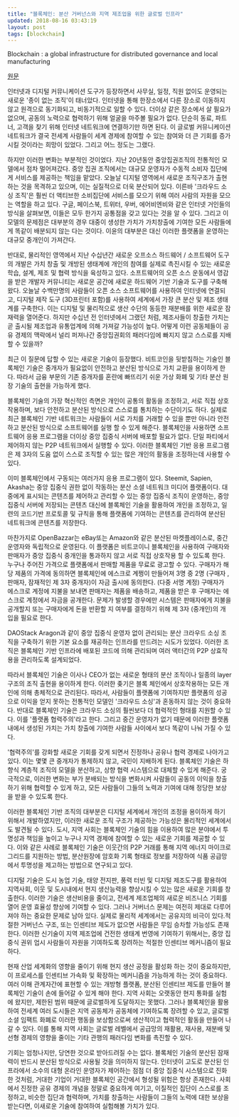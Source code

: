 ```yaml
---
title: "블록체인: 분산 거버넌스와 지역 제조업을 위한 글로벌 인프라"
updated: 2018-08-16 03:43:19
layout: post
tags: [blockchain]
---
```


Blockchain : a global infrastructure for distributed governance and local manufacturing

[원문](https://papers.ssrn.com/sol3/papers.cfm?abstract_id=3221533)

인터넷과 디지털 커뮤니케이션 도구가 등장하면서 사무실, 일정, 직원 없이도 운영되는 새로운 '종이 없는 조직'이 태너았다. 인터넷을 통해 한장소에서 다른 장소로 이동하지 않고 원격으로 동기화되고, 비동기적으로 일할 수 있다. 더이상 같은 장소에서 살 필요가 없으며, 공동의 노력으로 협력하기 위해 얼굴을 마주볼 필요가 없다. 단순히 동료, 파트너, 고객을 찾기 위해 인터넷 네트워크에 연결하기만 하면 된다. 이 글로벌 커뮤니케이션 네트워크가 결국 전세계 사람들이 세계 경제에 참여할 수 있는 참여와 더 큰 기회를 증가시킬 것이라는 희망이 있었다. 그리고 어느 정도는 그랬다.

하지만 이러한 변화는 부분적인 것이었다. 지난 20년동안 중앙집권조직의 전통적인 모델에서 점차 멀어져갔다. 중앙 집권 조직에서는 대규모 운영자가 수동적 소비자 집단에게 서비스를 제공하는 책임을 맡았다. 오늘날 디지털 영역에서 새로운 조직구조가 출현하는 것을 목격하고 있으며, 이는 실질적으로 더욱 분산되어 있다. 이른바 '크라우드 소싱 조직'은 훨씬 더 액티브한 소비집단에 서비스를 모으기 위해 여러 사람의 자원을 모으는 역할을 하고 있다. 구글, 페이스북, 트위터, 우버, 에어비엔비와 같은 인터넷 거인들의 방식을 살펴보면, 이들은 모두 한가지 공통점을 갖고 있다는 것을 알 수 있다. 그리고 이 모델의 문제점은 대부분의 경우 대중이 생성한 가치가 가치창출에 기여한 모든 사람들에게 똑같이 배분되지 않는 다는 것이다. 이윤의 대부분은 대신 이러한 플랫폼을 운영하는 대규모 중개인이 가져간다.

반대로, 물리적인 영역에서 지난 수십년간 새로운 오프소스 하드웨어 / 소프트웨어 도구의 개발은 가치 창출 및 개방된 생태계에 개인의 참여를 실제로 촉진시킬 수 있는 새로운 학습, 설계, 제조 및 협력 방식을 육성하고 있다. 소프트웨어의 오픈 소스 운동에서 영감을 받은 개발자 커뮤니티는 새로운 공간에 새로운 하드웨어 기반 기술과 도구를 구축해왔다. 오늘날 수백만명의 사람들이 오픈 소스 소프트웨어를 사용하여 인터넷에 연결되고, 디지털 제작 도구 (3D프린터 포함)를 사용하여 세계에서 가장 큰 분산 및 제조 생태계를 구축한다. 이는 디지털 및 물리적으로 생산 수단의 동등한 재분배를 위한 새로운 잠재력을 열어준다. 하지만 수십년 전 인터넷에서 그랬던 처럼, 제조사들이 창출한 가치는 곧 출시될 제조업과 유통업계에 의해 가져갈 가능성이 높다. 어떻게 이런 공동체들이 공유 경제의 맥락에서 널리 퍼져나간 중앙집권회의 패러다임에 빠지지 않고 스스로를 지배할 수 있을까?

최근 이 질문에 답할 수 있는 새로운 기술이 등장했다. 비트코인을 뒷받침하는 기술인 블록체인 기술은 중개자가 필요없이 안전하고 분산된 방식으로 가치 교환을 용이하게 한다. 따라서 금융 부문의 기존 중개자를 혼란에 빠뜨리기 쉬운 가상 화폐 및 기타 분산 원장 기술의 출현을 가능하게 했다.

블록체인 기술의 가장 혁신적인 측면은 개인이 공통의 활동을 조정하고, 서로 직접 상호 작용하며, 보다 안전하고 분산된 방식으로 스스로를 통치하는 수단이기도 하다. 실제로 최근 블록체인 기반 네트워크는 사람들이 서로 가치를 거래할 수 있을 뿐만 아니라 안전하고 분산된 방식으로 소프트웨어를 실행 할 수 있게 해준다. 블록체인을 사용하면 소프트웨어 응용 프로그램을 더이상 중앙 집중식 서버에 배포할 필요가 없다. 단일 파티에서 제어하지 않는 P2P 네트워크에서 실행할 수 있다. 이러한 블록체인 기반 응용 프로그램은 제 3자의 도움 없이 스스로 조직할 수 있는 많은 개인의 활동을 조정하는데 사용할 수 있다.

이미 블록체인에서 구동되는 여러가지 응용 프로그램이 있다. Steemit, Sapien, Akasha는 중앙 집중식 권한 없이 작동하는 분산 소셜 네트워크 미디어 플랫폼이다. 대중에게 표시되는 콘텐츠를 제어하고 관리할 수 있는 중앙 집중식 조직이 운영하는, 중앙집중식 서버에 저장되는 콘텐츠 대신에 블록체인 기술을 활용하여 개인을 조정하고, 일련의 코드기반 프로토콜 및 규칙을 통해 플랫폼에 기여하는 콘텐츠를 관리하여 분산된 네트워크에 콘텐츠를 저장한다.

마찬가지로 OpenBazzar는 eBay또는 Amazon와 같은 분산된 마켓플레이스로, 중간 운영자와 독립적으로 운영된다. 이 플랫폼은 비트코이니 블록체인을 사용하여 구매자와 판매자가 중앙 집중식 중개인을 통과하지 않고 서로 직접 상호작용 할 수 있도록 한다. 누구나 주어진 가격으로 플랫폼에서 판매할 제품을 무료로 광고할 수 있다. 구매자가 해당 제품의 가격에 동의하면 블록체인에 에스크로 계쩡이 만들어져 3명 중 2명 (구매자 , 판매자, 잠재적인 제 3자 중개자)이 자금 출시에 동의한다. (다중 서명 계정) 구매자가 에스크로 계정에 지불을 보내면 판매자는 제품을 배송하고, 제품을 받은 후 구매자는 에스크로 계정에서 자금을 공개한다. 문제가 발생할 경우에만 시스템은 판매자에게 지불을 공개할지 또는 구매자에게 돈을 반환할 지 여부를 결정하기 위해 제 3자 (중개인)의 개입을 필요로 한다.

DAOStack Aragon과 같이 중앙 집중식 운영자 없이 관리되는 분산 크라우드 소싱 조직을 구축하기 위한 기본 요소를 재공하는 인프라를 만드려는 시도가 있었다. 이러한 조직은 블록체인 기반 인프라에 배포된 코드에 의해 관리되며 여러 액터간의 P2P 상효작용을 관리하도록 설계되었다. 

따라서 블록체인 기술은 이사나 CEO가 없는 새로운 형태의 분산 조직이나 일종의 layer 구조의 조직 출현을 용이하게 한다. 이러한 좆기은 블록 체인에서 상호작용하는 모든 개인에 의해 총체적으로 관리된다. 따라서, 사람들이 플랫폼에 기여하지만 플랫폼의 성공으로 이익을 얻지 못하는 전통적인 모델인 '크라우드 소싱'과 혼동하지 않는 것이 중요하다. 반대로 블록체인 기술은 크라우드 소싱의 훨씬보다 더 협력적인 형태를 지원할 수 있다. 이를 '플랫폼 협력주의'라고 한다. 그리고 중간 운영자가 없기 때문에 이러한 플랫폼 내에서 생성된 가치는 가치 창출에 기여한 사람들 사이에서 보다 똑같이 나눠 가질 수 있다.

'협력주의'를 강화할 새로운 기회를 갖게 되면서 진정하나 공유나 협력 경제로 나아가고 있다. 이는 몇몇 큰 중개자가 통제하지 않고, 국민이 지배하게 된다. 블록체인 기술은 하향식 계층적 조직의 모델을 분산하고, 상향 협력 시스템으로 대체할 수 있게 해준다. 궁극적으로, 이러한 변화는 부가 분배되는 방식을 변화시켜 사람들이 공동의 이익을 창출하기 위해 협력할 수 있게 하고, 모든 사람들이 그들의 노력과 기여에 대해 정당한 보상을 받을 수 있도록 한다.

이러한 블록체인 기반 조직의 대부분은 디지털 세계에서 개인의 조정을 용이하게 하기 위해서 개발하였지만, 이러한 새로운 조직 구조가 제공하는 가능성은 몰리적인 세계에서도 발견될 수 있다. 도시, 지역 사회는 블록체인 기술의 힘을 이용하여 많은 분야에서 투명성과 책임을 높이고 누구나 지역 경제에 참여할 수 있는 새로운 기회를 제공할 수 있다. 이와 같은 사례로 블록체인 기술은 이웃간의 P2P 거래를 통해 지역 에너지 마이크로 그리드를 지원하는 방법, 분산원장에 암호화 기록 형태로 정보를 저장하여 식품 공급망에서 투명성을 제고하는 방법으로 연구되고 있다. 

디지털 기술은 도시 농업 기술, 태양 전지판, 풍력 터빈 및 디지털 제조도구를 활용하여 지역사회, 이웃 및 도시내에서 현지 생산능력을 향상시킬 수 있는 많은 새로운 기회를 창출한다. 이러한 기술은 생산비용을 줄이고, 전세계 제조업체의 새로운 비즈니스 기회를 열어 운영 효율성 향상에 기여할 수 있다. 그러나 거버너스 문제는 여전히 제대로 다루어져야 하는 중요한 문제로 남아 있다. 실제로 물리적 세계에서는 공유지의 비극이 있다.적절한 거버넌스 구조, 또는 인센티브 제도가 없으면 사람들은 무임 승차할 가능성도 존재한다. 이러한 신기술이 지역 제조업에 건전한 생태계 번영에 기여하기 위해서는, 중앙 집중식 권위 업시 사람들이 자원을 기여하도록 장려하는 적절한 인센티브 메커니즘이 필요하다.

현재 산업 세계화의 영향을 줄이기 위해 현지 생산 공정을 활성화 하는 것이 중요하지만, 이 프로세스를 인센티브 가속화 및 확장하는 메커니즘을 가능하게 하는 것이 중요하다. 여러 이해 관계자간에 표현할 수 있는 개방형 플랫폼, 분산된 인센티브 제도를 만들어 블록체인 기술이 손에 들어갈 수 있게 해야 한다. 지역 사회는 오랫동안 현지 통화를 실험에 왔지만, 제한된 범위 때문에 글로벌하게 도달하지는 못했다. 그러나 블록체인을 활용하여 전세계 여러 도시들은 지역 공동체가 공동체에 기여하도록 장려할 수 있고, 글로벌 소셜 임팩트 화폐로 이러한 행동을 보상함으로써 생산적이고 협력적인 활동을 만들어 나갈 수 있다. 이를 통해 지역 사회는 글로벌 레벨에서 공급망의 재활용, 재사용, 재분배 및 선형 경제의 영향을 줄이는 기타 관행의 패러다임 변화를 촉진할 수 있다.

기회는 엄청나지만, 당연한 것으로 받아드려질 수는 없다. 블록체인 기술의 분산된 잠재력이 반드시 분산된 방식으로 사용될 것을 의미하지 않는다. 인터넷이 고도로 분산된 인프라에서 소수의 대형 온라인 운영자가 제어하는 점점 더 중앙 집중식 시스템으로 진화한 것처럼, 거대한 기업이 거대한 블록체인 공간에서 형성될 위험은 항상 존재한다. 사회에서 진정한 공유 경제의 개념을 정말로 중요하게 여기고, 이질적인 집단이 스스로를 조정하고, 비슷한 집단과 협력하며, 가치를 창출하는 사람들이 그들의 노력에 대한 보상을 받는다면, 이새로운 기술에 참여하여 실험해볼 가치가 있다. 


